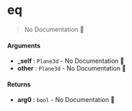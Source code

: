 # eq

> No Documentation 🚧

#### Arguments

- **\_self** : `Plane3d` \- No Documentation 🚧
- **other** : `Plane3d` \- No Documentation 🚧

#### Returns

- **arg0** : `bool` \- No Documentation 🚧